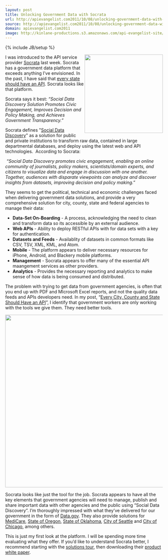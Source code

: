 ```yaml
---
layout: post
title: Unlocking Government Data with Socrata
url: http://apievangelist.com2011/10/08/unlocking-government-data-with-socrata/
source: http://apievangelist.com2011/10/08/unlocking-government-data-with-socrata/
domain: apievangelist.com2011
image: http://kinlane-productions.s3.amazonaws.com/api-evangelist-site/blog/Socrata-Data-Overview.png
---
```

{% include JB/setup %}<p>
     <a href="http://www.socrata.com/"><img src="http://kinlane-productions.s3.amazonaws.com/api-evangelist/socrata/Socrata-Open-Data-Company.png"  width="250" align="right" /></a>
</p>
<p>
     I was introduced to the API service provider <a title="Socrata" href="http://www.socrata.com/">Socrata</a> last week. Socrata has a government data platform that exceeds anything I’ve envisioned. In the past, I have said that <a title="Every State Should Have an API" href="http://blog.programmableweb.com/2011/09/06/every-city-should-have-an-api-lets-start-with-watertown-ma/">every state should have an API</a>. Socrata looks like that platform.
</p>
<p>
     Socrata says it best: <em>“Social Data Discovery Solution Promotes Civic Engagement, Improves Decision and Policy Making, and Achieves Government Transparency.”</em>
</p>
<p>
     Socrata defines "<a title="Social Data Discovery" href="http://www.socrata.com/discover/">Social Data Discovery</a>" as a solution for public and private institutions to transform raw data, contained in large departmental databases, and deploy using the latest web and API technologies.  According to Socrata:
</p>
<p>
      <em>“Social Data Discovery promotes civic engagement, enabling an online community of journalists, policy makers, scientists/domain experts, and citizens to visualize data and engage in discussion with one another. Together, audiences with disparate viewpoints can analyze and discover insights from datasets, improving decision and policy making.”</em>
</p>
<p>
     They seems to get the political, technical and economic challenges faced when delivering government data solutions, and provide a very comprehensive solution for city, county, state and federal agencies to manage their data:
</p>
<ul>
     <li>
          <strong>Data-Set On-Boarding</strong> - A process, acknowledging the need to clean and transform data so its accessible by an external audience.
     </li>
     <li>
          <strong>Web APIs</strong> - Ability to deploy RESTful APIs with for data sets with a key for authentication.
     </li>
     <li>
          <strong>Datasets and Feeds</strong> - Availablity of datasets in common formats like CSV, TSV, XML, KML, and Atom.
     </li>
     <li>
          <strong>Mobile</strong> - The platform appears to deliver necessary resources for iPhone, Android, and Blackery mobile platforms.
     </li>
     <li>
          <strong>Management</strong> - Socrata appears to offer many of the essential API maangement services as other providers.
     </li>
     <li>
          <strong>Analytics</strong> - Provides the necessary reporting and analytics to make sense of how data is being consumed and distributed.
     </li>
</ul>
<p>
     The problem with trying to get data from government agencies, is often that you end up with PDF and MIcrosoft Excel reports, and not the quality data feeds and APIs developers need. In my post, “<a href="http://apievangelist.com/2011/09/06/every-city,-county-and-state-should-have-an-api/">Every City, County and State Should Have an API</a>”, I identify that government workers are only working with the tools we give them. They need better tools.
</p>
<p>
     <a href="http://www.socrata.com/"><img src="http://kinlane-productions.s3.amazonaws.com/api-evangelist/socrata/Socrata-Data-Overview.png"  width="550" /></a>
</p>
<p>
     Socrata looks like just the tool for the job. Socrata appears to have all the key elements that government agencies will need to manage, publish and share important data with other agencies and the public using “Social Data Discovery”. I’m thoroughly impressed with what they’ve delivered for our government in the form of <a title="Data.gov" href="http://explore.data.gov/">Data.gov</a>. They also provide solutions for <a title="Medicare" href="http://www.socrata.com/customer-spotlight/medicare/">MediCare</a>, <a title="State of Oregon" href="http://www.socrata.com/customer-spotlight/state-of-oregon/">State of Oregon</a>, <a title="State of Oklahoma" href="http://www.socrata.com/customer-spotlight/state-of-oklahoma/">State of Oklahoma</a>, <a title="City of Seattle" href="http://www.socrata.com/customer-spotlight/city-of-seattle/">City of Seattle</a> and <a title="City of Chicago" href="http://www.socrata.com/customer-spotlight/city-of-chicago/">City of Chicago</a>, among others.
</p>
<p>
     This is just my first look at the platform. I will be spending more time evaluating what they offer. If you’d like to understand Socrata better, I recommend starting with the <a title="solutions tour" href="http://www.socrata.com/solutions/solution-tour/">solutions tour</a>, then downloading their <a title="product white paper" href="http://socrata.com/wp-content/uploads/2010/11/Socrata_Social_Data_Discovery-Government.pdf?mkt_tok=3RkMMJWWfF9wsRonuKzOZKXonjHpfsX%2B6%2BwtXrHr08Yy0EZ5VunJEUWy2YMDT9QhcOuuEwcWGog80wNbCOGBfQ%3D%3D">product white paper</a>.
</p>
